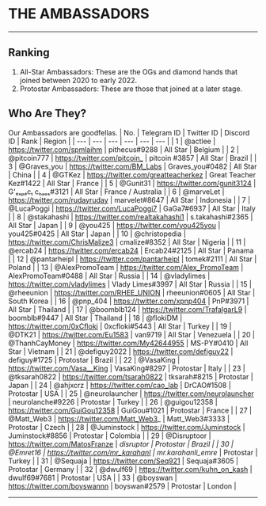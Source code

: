 # THE AMBASSADORS

---
## Ranking
1. All-Star Ambassadors: These are the OGs and diamond hands that joined between 2020 to early 2022.
2. Protostar Ambassadors: These are those that joined at a later stage.

## Who Are They?
Our Ambassadors are goodfellas.
| No. |  Telegram ID | Twitter ID | Discord ID | Rank | Region |
| --- | --- | --- | --- | --- | --- |
| 1 | @actlee |	https://twitter.com/spmlaihm |	pithecus#9288 |	All Star |	Belgium |
| 2 | @pitcoin777 | <https://twitter.com/pitcoin_> | pitcoin #3857	| All Star	| Brazil |
| 3 | @Graves_you |	https://twitter.com/BM_Labs |	Graves_you#0482 |	All Star |	China |
| 4 | @GTKez |	https://twitter.com/greatteacherkez |	Great Teacher Kez#1422 |	All Star |	France |
| 5 | @Gunit31 | https://twitter.com/gunit3124 |	G'ₑₓₚₑcₜ cₕₐₒₛ#3121 |	All Star |	France / Australia |
| 6 | @marveLet |	https://twitter.com/rudayruday |	marvelet#8647 |	All Star |	Indonesia |
| 7 | @LucaPoggi |	https://twitter.com/LucaPoggi7 | GaGa7#6937	| All Star |	Italy |
| 8 | @stakahashi |	https://twitter.com/realtakahashi1 |	s.takahashi#2365 |	All Star |	Japan |
| 9 | @you425 |	https://twitter.com/you425you |	you425#0425 |	All Star |	Japan |
| 10 | @christopedia |	https://twitter.com/ChrisMalize3 | cmalize#8352 |	All Star |	Nigeria |
| 11 | @ercab24 |	https://twitter.com/ercab24 | Ercab24#2125 |	All Star |	Panama |
| 12 | @pantarheipl | 	https://twitter.com/pantarheipl |	tomek#2111	| All Star |	Poland |
| 13 | @AlexPromoTeam |	https://twitter.com/Alex_PromoTeam |	AlexPromoTeam#0488 |	All Star |	Russia |
| 14 | @vladylimes |	https://twitter.com/vladylimes |	Vlady Limes#3997 |	All Star |	Russia |
| 15 | @rheeunion |	https://twitter.com/RHEE_UNION |	rheeunion#0605 |	All Star |	South Korea |
| 16 | @pnp_404 | https://twitter.com/xpnp404 |	PnP#3971 |	All Star |	Thailand |
| 17 | @boomblb124 |	https://twitter.com/TrafalgarL9 |	boomblb#9447 |	All Star |	Thailand |
| 18 | @flokiDM | https://twitter.com/0xCfloki |	0xcfloki#5443 |	All Star |	Turkey |
| 19 | @DTK21 |	https://twitter.com/Eu1583 |	van9719 |	All Star |	Venezuela |
| 20 | @ThanhCayMoney | https://twitter.com/My42644955 |	MS-PY#0410 |	All Star |	Vietnam |
| 21 | @defiguy2022 |	https://twitter.com/defiguy22 |	defiguy#1725 |	Protostar |	Brazil |
| 22 | @VasaKing | https://twitter.com/Vasa__King |	VasaKing#8297 |	Protostar |	Italy |
| 23 | @tksarah0822 | https://twitter.com/tsarah0822 |	tksarah#8215 |	Protostar |	Japan |
| 24 | @ahjxcrz |	https://twitter.com/cao_lab |	DrCAO#1508 |	Protostar |	USA |
| 25 | @neurolauncher |	https://twitter.com/neurolauncher |	neurolanche#9226 |	Protostar |	Turkey |
| 26 | @guigou12358 |	https://twitter.com/GuiGou12358 |	GuiGou#1021	| Protostar	| France |
| 27 | @Matt_Web3 |	https://twitter.com/Matt_Web3_ |	Matt_Web3#3333 |	Protostar |	Czech |
| 28 | @Juminstock	| https://twitter.com/Juminstock |	Juminstock#8856 |	Protostar |	Colombia |
| 29 | @Disruptoor | https://twitter.com/MatosFranze |	__disruptor_ | Protostar |	Brazil |
| 30 | @Emret16 |	https://twitter.com/mr_karahanl |	mr.karahanli_emre_ |	Protostar |	Turkey |
| 31 | @Sequaja |	https://twitter.com/Seq921 |	Sequaja#3605 |	Protostar |	Germany |
| 32 | @dwulf69	| https://twitter.com/kuhn_on_kash |	dwulf69#7681 |	Protostar |	USA |
| 33 | @boyswan |	https://twitter.com/boyswannn	| boyswan#2579 |	Protostar |	London |

---

